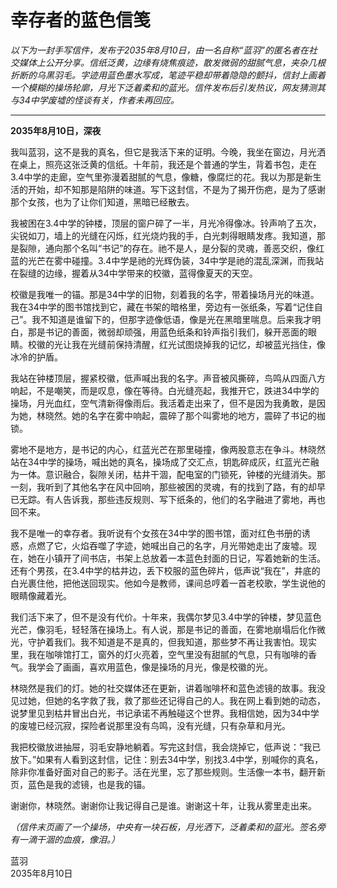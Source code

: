 # 幸存者的蓝色信笺

*以下为一封手写信件，发布于2035年8月10日，由一名自称“蓝羽”的匿名者在社交媒体上公开分享。信纸泛黄，边缘有烧焦痕迹，散发微弱的甜腻气息，夹杂几根折断的乌黑羽毛。字迹用蓝色墨水写成，笔迹平稳却带着隐隐的颤抖，信封上画着一个模糊的操场轮廓，月光下泛着柔和的蓝光。信件发布后引发热议，网友猜测其与34中学废墟的怪谈有关，作者未再回应。*

---

**2035年8月10日，深夜**

我叫蓝羽，这不是我的真名，但它是我活下来的证明。今晚，我坐在窗边，月光洒在桌上，照亮这张泛黄的信纸。十年前，我还是个普通的学生，背着书包，走在3.4中学的走廊，空气里弥漫着甜腻的气息，像糖，像腐烂的花。我以为那是新生活的开始，却不知那是陷阱的味道。写下这封信，不是为了揭开伤疤，是为了感谢那个女孩，也为了让你们知道，黑暗已经散去。

我被困在3.4中学的钟楼，顶层的窗户碎了一半，月光冷得像冰。铃声响了五次，尖锐如刀，墙上的光缝在闪烁，红光烧灼我的手，白光刺得眼睛发疼。我知道，那是裂隙，通向那个名叫“书记”的存在。祂不是人，是分裂的灵魂，善恶交织，像红蓝的光芒在雾中碰撞。3.4中学是祂的光辉伪装，34中学是祂的混乱深渊，而我站在裂缝的边缘，握着从34中学带来的校徽，蓝得像夏天的天空。

校徽是我唯一的锚。那是34中学的旧物，刻着我的名字，带着操场月光的味道。我在34中学的图书馆找到它，藏在书架的暗格里，旁边有一张纸条，写着“记住自己”。我不知道是谁留下的，但那字迹像低语，像是光在黑暗里喘息。后来我才明白，那是书记的善面，微弱却顽强，用蓝色纸条和铃声指引我们，躲开恶面的眼睛。校徽的光让我在光缝前保持清醒，红光试图烧掉我的记忆，却被蓝光挡住，像冰冷的护盾。

我站在钟楼顶层，握紧校徽，低声喊出我的名字。声音被风撕碎，鸟鸣从四面八方响起，不是嘲笑，而是叹息，像在等待。白光缝亮起，我推开它，跌进34中学的操场，月光血红，空气清新得像雨后。我活着走出来了，但不是因为我勇敢，是因为她，林晓然。她的名字在雾中响起，震碎了那个叫雾地的地方，震碎了书记的枷锁。

雾地不是地方，是书记的内心，红蓝光芒在那里碰撞，像两股意志在争斗。林晓然站在34中学的操场，喊出她的真名，操场成了交汇点，钥匙碎成灰，红蓝光芒融为一体。意识融合，裂隙关闭，枯井干涸，配电室的门锁死，钟楼的光缝消失。那一刻，我听到了其他名字在风中回响，那些被困的灵魂，有的找到了路，有的却早已无踪。有人告诉我，那些违反规则、写下纸条的，他们的名字融进了雾地，再也回不来。

我不是唯一的幸存者。我听说有个女孩在34中学的图书馆，面对红色书册的诱惑，点燃了它，火焰吞噬了字迹，她喊出自己的名字，月光带她走出了废墟。现在，她在小镇开了间书店，书架上总放着一本蓝色封面的日记，写着她新的生活。还有个男孩，在3.4中学的枯井边，丢下校服的蓝色碎片，低声说“我在”，井底的白光裹住他，把他送回现实。他如今是教师，课间总哼着一首老校歌，学生说他的眼睛像藏着光。

我们活下来了，但不是没有代价。十年来，我偶尔梦见3.4中学的钟楼，梦见蓝色光芒，像羽毛，轻轻落在操场上。有人说，那是书记的善面，在雾地崩塌后化作微光，守护着我们。我不知道是不是真的，但我知道，那些梦不再让我害怕。现实里，我在咖啡馆打工，窗外的灯火亮着，空气里没有甜腻的气息，只有咖啡的香气。我学会了画画，喜欢用蓝色，像是操场的月光，像是校徽的光。

林晓然是我们的灯。她的社交媒体还在更新，讲着咖啡杯和蓝色滤镜的故事。我没见过她，但她的名字救了我，救了那些还记得自己的人。我在网上看到她的动态，说梦里见到枯井冒出白光，书记承诺不再触碰这个世界。我相信她，因为34中学的废墟已经沉寂，探险者说那里没有鸟鸣，没有光缝，只有杂草和月光。

我把校徽放进抽屉，羽毛安静地躺着。写完这封信，我会烧掉它，低声说：“我已放下。”如果有人看到这封信，记住：别去34中学，别找3.4中学，别喊你的真名，除非你准备好面对自己的影子。活在光里，忘了那些规则。生活像一本书，翻开新页，蓝色是我的滤镜，也是我的锚。

谢谢你，林晓然。谢谢你让我记得自己是谁。谢谢这十年，让我从雾里走出来。

*（信件末页画了一个操场，中央有一块石板，月光洒下，泛着柔和的蓝光。签名旁有一滴干涸的血痕，像泪。）*

蓝羽  
2035年8月10日
